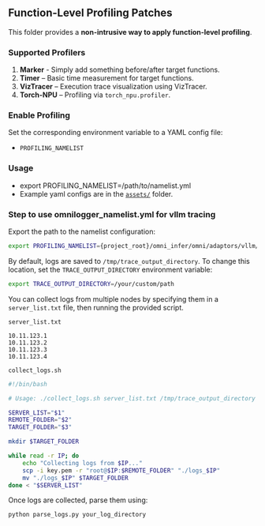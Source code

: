 ## Function-Level Profiling Patches

This folder provides a **non-intrusive way to apply function-level profiling**.

### Supported Profilers

1. **Marker** - Simply add something before/after target functions.
2. **Timer** – Basic time measurement for target functions.
3. **VizTracer** – Execution trace visualization using VizTracer.
4. **Torch-NPU** – Profiling via `torch_npu.profiler`.

### Enable Profiling

Set the corresponding environment variable to a YAML config file:

* `PROFILING_NAMELIST`

### Usage
* export PROFILING_NAMELIST=/path/to/namelist.yml
* Example yaml configs are in the [`assets/`](./assets) folder.

### Step to use omnilogger_namelist.yml for vllm tracing

Export the path to the namelist configuration:

```bash
export PROFILING_NAMELIST={project_root}/omni_infer/omni/adaptors/vllm/patches/profiler_patches/assets/omnilogger_namelist.yml
```

By default, logs are saved to `/tmp/trace_output_directory`.
To change this location, set the `TRACE_OUTPUT_DIRECTORY` environment variable:

```bash
export TRACE_OUTPUT_DIRECTORY=/your/custom/path
```
You can collect logs from multiple nodes by specifying them in a `server_list.txt` file, then running the provided script.

`server_list.txt`

```
10.11.123.1
10.11.123.2
10.11.123.3
10.11.123.4
```

 `collect_logs.sh`

```bash
#!/bin/bash

# Usage: ./collect_logs.sh server_list.txt /tmp/trace_output_directory your_log_directory

SERVER_LIST="$1"
REMOTE_FOLDER="$2"
TARGET_FOLDER="$3"

mkdir $TARGET_FOLDER

while read -r IP; do
    echo "Collecting logs from $IP..."
    scp -i key.pem -r "root@$IP:$REMOTE_FOLDER" "./logs_$IP"
    mv "./logs_$IP" $TARGET_FOLDER
done < "$SERVER_LIST"
```

Once logs are collected, parse them using:

```bash
python parse_logs.py your_log_directory
```
